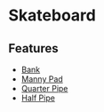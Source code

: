 # Skateboard

## Features

- [Bank](https://www.google.com/search?q=skateboard+bank&sca_esv=244bdb9c0e4cb0b6&sca_upv=1&udm=2&biw=1147&bih=1294&sxsrf=ADLYWIKWAJy6cFLivWr0CV2jo6-eD2ciqA%3A1722425133503&ei=LR-qZuC0Huf_wPAP6qG3qAc&ved=0ahUKEwig_-_RldGHAxXnPxAIHerQDXUQ4dUDCBA&uact=5&oq=skateboard+bank&gs_lp=Egxnd3Mtd2l6LXNlcnAiD3NrYXRlYm9hcmQgYmFuazIEECMYJzIFEAAYgAQyBBAAGB4yBhAAGAgYHjIGEAAYCBgeMgYQABgIGB4yBhAAGAgYHjIGEAAYCBgeMgYQABgIGB4yBBAAGB5IuSBQAFjcHnADeACQAQCYAWegAdAKqgEEMTcuMbgBA8gBAPgBAZgCFaACjwuoAgrCAgoQABiABBhDGIoFwgIHECMYJxjqAsICBhAAGAUYHsICCRAAGIAEGBgYCsICBxAAGIAEGBiYAwOSBwQyMC4xoAfWfg&sclient=gws-wiz-serp)
- [Manny Pad](https://www.google.com/search?q=manny+pad&sca_esv=244bdb9c0e4cb0b6&sca_upv=1&udm=2&biw=1147&bih=1294&sxsrf=ADLYWIIweMjcfLUfVNSvIL-SxjBQ2YEI6w%3A1722425120709&ei=IB-qZtGEK4rSwPAP0uHrwQY&ved=0ahUKEwjRlOPLldGHAxUKKRAIHdLwOmgQ4dUDCBA&uact=5&oq=manny+pad&gs_lp=Egxnd3Mtd2l6LXNlcnAiCW1hbm55IHBhZDIFEAAYgAQyBRAAGIAEMgUQABiABDIFEAAYgAQyBRAAGIAEMgYQABgFGB4yBhAAGAUYHjIGEAAYBRgeMgYQABgIGB4yBhAAGAgYHkjhC1D8BFiIC3AAeACQAQCYAWOgAZEGqgECMTC4AQPIAQD4AQGYAgqgAqcGwgIEECMYJ8ICChAAGIAEGEMYigWYAwCIBgGSBwM5LjGgB5w3&sclient=gws-wiz-serp)
- [Quarter Pipe](https://www.google.com/search?q=quarter+pipe&sca_esv=244bdb9c0e4cb0b6&sca_upv=1&udm=2&biw=1147&bih=1294&sxsrf=ADLYWIKHX3IdkzDweh0Z8leEsXOQQo_4dQ%3A1722425004466&ei=rB6qZveXHLXFwPAPy_WEmA4&ved=0ahUKEwj3nayUldGHAxW1IhAIHcs6AeMQ4dUDCBA&uact=5&oq=quarter+pipe&gs_lp=Egxnd3Mtd2l6LXNlcnAiDHF1YXJ0ZXIgcGlwZTIFEAAYgAQyBRAAGIAEMgUQABiABDIFEAAYgAQyBRAAGIAEMgUQABiABDIFEAAYgAQyBRAAGIAEMgUQABiABDIFEAAYgARI_wxQAFjMC3AAeACQAQCYAY4BoAHuB6oBBDEwLjK4AQPIAQD4AQGYAgygApQIwgIEECMYJ8ICChAAGIAEGEMYigWYAwCSBwQxMC4yoAfDPA&sclient=gws-wiz-serp)
- [Half Pipe](https://www.google.com/search?q=half+pipe&sca_esv=244bdb9c0e4cb0b6&sca_upv=1&udm=2&biw=1147&bih=1294&sxsrf=ADLYWILcRY2ir8Pn4ylLOeifrJFo-n1LqQ%3A1722425064089&ei=6B6qZqaNBeyhwPAPnL6f-As&ved=0ahUKEwimoeOwldGHAxXsEBAIHRzfB78Q4dUDCBA&uact=5&oq=half+pipe&gs_lp=Egxnd3Mtd2l6LXNlcnAiCWhhbGYgcGlwZTIKEAAYgAQYQxiKBTIFEAAYgAQyBRAAGIAEMgUQABiABDIFEAAYgAQyBRAAGIAEMgUQABiABDIFEAAYgAQyBRAAGIAEMgUQABiABEiSCFAAWKsHcAB4AJABAJgBYaABvQWqAQE5uAEDyAEA-AEBmAIJoALZBcICBBAjGCeYAwCSBwM4LjGgB8k2&sclient=gws-wiz-serp)
